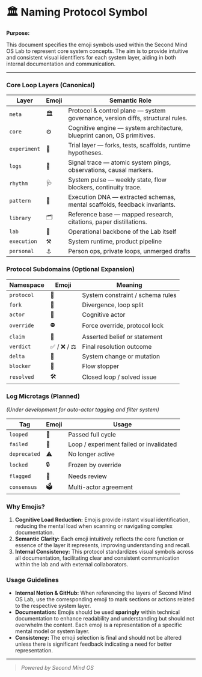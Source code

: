 # 🏛 Naming Protocol Symbol

**Purpose:**

This document specifies the emoji symbols used within the Second Mind OS Lab to represent core system concepts. The aim is to provide intuitive and consistent visual identifiers for each system layer, aiding in both internal documentation and communication.

---

### Core Loop Layers (Canonical)

| Layer        | Emoji | Semantic Role                                                                  |
| ------------ | ----- | ------------------------------------------------------------------------------ |
| `meta`       | 🏛     | Protocol & control plane — system governance, version diffs, structural rules. |
| `core`       | ⚙️    | Cognitive engine — system architecture, blueprint canon, OS primitives.        |
| `experiment` | 🧪    | Trial layer — forks, tests, scaffolds, runtime hypotheses.                     |
| `logs`       | 📃    | Signal trace — atomic system pings, observations, causal markers.              |
| `rhythm`     | 🩺    | System pulse — weekly state, flow blockers, continuity trace.                  |
| `pattern`    | 🧬    | Execution DNA — extracted schemas, mental scaffolds, feedback invariants.      |
| `library`    | 🗂️    | Reference base — mapped research, citations, paper distillations.              |
| `lab`        | 🧱    | Operational backbone of the Lab itself                                         |
| `execution`  | ⚒️    | System runtime, product pipeline                                               |
| `personal`   | ⚓    | Person ops, private loops, unmerged drafts                                     |

### Protocol Subdomains (Optional Expansion)

| Namespace  | Emoji       | Meaning                          |
| ---------- | ----------- | -------------------------------- |
| `protocol` | 📏          | System constraint / schema rules |
| `fork`     | 🌿          | Divergence, loop split           |
| `actor`    | 🚀          | Cognitive actor                  |
| `override` | ⛔          | Force override, protocol lock    |
| `claim`    | 📣          | Asserted belief or statement     |
| `verdict`  | ✅ / ❌ / ⚖ | Final resolution outcome         |
| `delta`    | 🔀          | System change or mutation        |
| `blocker`  | 🚧          | Flow stopper                     |
| `resolved` | 🛠️          | Closed loop / solved issue       |

### Log Microtags (Planned)

_(Under development for auto-actor tagging and filter system)_

| Tag          | Emoji | Usage                                   |
| ------------ | ----- | --------------------------------------- |
| `looped`     | 🔁    | Passed full cycle                       |
| `failed`     | 🚫    | Loop / experiment failed or invalidated |
| `deprecated` | ⚠️    | No longer active                        |
| `locked`     | 🔒    | Frozen by override                      |
| `flagged`    | 🚩    | Needs review                            |
| `consensus`  | 🗳️    | Multi-actor agreement                   |

### Why Emojis?

1. **Cognitive Load Reduction:** Emojis provide instant visual identification, reducing the mental load when scanning or navigating complex documentation.
2. **Semantic Clarity:** Each emoji intuitively reflects the core function or essence of the layer it represents, improving understanding and recall.
3. **Internal Consistency:** This protocol standardizes visual symbols across all documentation, facilitating clear and consistent communication within the lab and with external collaborators.

### Usage Guidelines

- **Internal Notion & GitHub:** When referencing the layers of Second Mind OS Lab, use the corresponding emoji to mark sections or actions related to the respective system layer.
- **Documentation:** Emojis should be used **sparingly** within technical documentation to enhance readability and understanding but should not overwhelm the content. Each emoji is a representation of a specific mental model or system layer.
- **Consistency:** The emoji selection is final and should not be altered unless there is significant feedback indicating a need for better representation.

---

> _Powered by Second Mind OS_
